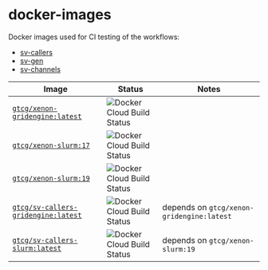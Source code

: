 # docker-images

Docker images used for CI testing of the workflows:

- [sv-callers](https://github.com/GooglingTheCancerGenome/sv-callers)
- [sv-gen](https://github.com/GooglingTheCancerGenome/sv-gen) 
- [sv-channels](https://github.com/GooglingTheCancerGenome/CNN)

| Image | Status | Notes
| ----- | ------ | -----
| [`gtcg/xenon-gridengine:latest`](https://hub.docker.com/repository/docker/gtcg/xenon-gridengine) | ![Docker Cloud Build Status](https://img.shields.io/docker/cloud/build/gtcg/xenon-gridengine) |
| [`gtcg/xenon-slurm:17`](https://hub.docker.com/repository/docker/gtcg/xenon-slurm) | ![Docker Cloud Build Status](https://img.shields.io/docker/cloud/build/gtcg/xenon-slurm) |
| [`gtcg/xenon-slurm:19`](https://hub.docker.com/repository/docker/gtcg/xenon-slurm) | ![Docker Cloud Build Status](https://img.shields.io/docker/cloud/build/gtcg/xenon-slurm) |
| [`gtcg/sv-callers-gridengine:latest`](https://hub.docker.com/repository/docker/gtcg/sv-callers-gridengine) | ![Docker Cloud Build Status](https://img.shields.io/docker/cloud/build/gtcg/sv-callers-gridengine) | depends on `gtcg/xenon-gridengine:latest`
| [`gtcg/sv-callers-slurm:latest`](https://hub.docker.com/repository/docker/gtcg/sv-callers-slurm) | ![Docker Cloud Build Status](https://img.shields.io/docker/cloud/build/gtcg/sv-callers-slurm) | depends on `gtcg/xenon-slurm:19`
